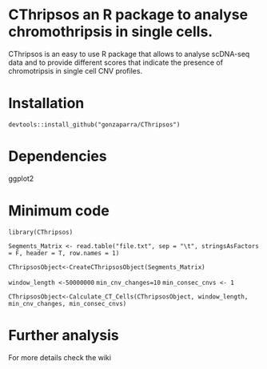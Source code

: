 # CThripsos an R package to analyse chromothripsis in single cells. 

CThripsos is an easy to use R package that allows to analyse scDNA-seq data and to provide different scores that indicate the presence of chromotripsis in single cell CNV profiles.

# Installation
`devtools::install_github("gonzaparra/CThripsos")`

# Dependencies
ggplot2

# Minimum code
`library(CThripsos)`

`Segments_Matrix <- read.table("file.txt", sep = "\t", stringsAsFactors = F, header = T, row.names = 1)`

`CThripsosObject<-CreateCThripsosObject(Segments_Matrix)`

`window_length <-50000000`
`min_cnv_changes=10`
`min_consec_cnvs <- 1`

`CThripsosObject<-Calculate_CT_Cells(CThripsosObject, window_length, min_cnv_changes, min_consec_cnvs)`

# Further analysis
For more details check the wiki
